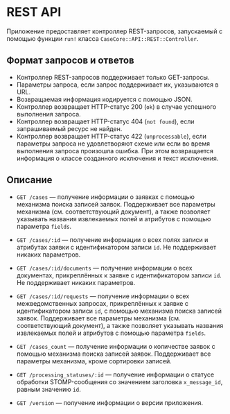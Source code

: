 # REST API

Приложение предоставляет контроллер REST-запросов, запускаемый с помощью
функции `run!` класса `CaseCore::API::REST::Controller`.

## Формат запросов и ответов

*   Контроллер REST-запросов поддерживает только GET-запросы.
*   Параметры запроса, если запрос поддерживает их, указываются в URL.
*   Возвращаемая информация кодируется с помощью JSON.
*   Контроллер возвращает HTTP-статус 200 (`ok`) в случае успешного выполнения
    запроса.
*   Контроллер возвращает HTTP-статус 404 (`not found`), если запрашиваемый
    ресурс не найден.
*   Контроллер возвращает HTTP-статус 422 (`unprocessable`), если параметры
    запроса не удовлетворяют схеме или если во время выполнения запроса
    произошла ошибка. При этом возвращается информация о классе созданного
    исключения и текст исключения.

## Описание

*   `GET /cases` — получение информации о заявках с помощью механизма поиска
    записей заявок. Поддерживает все параметры механизма (см. соответствующий
    документ), а также позволяет указывать названия извлекаемых полей и
    атрибутов с помощью параметра `fields`.

*   `GET /cases/:id` — получение информации о всех полях записи и атрибутах
    заявки с идентификатором записи `id`. Не поддерживает никаких параметров.

*   `GET /cases/:id/documents` — получение информации о всех документах,
    прикреплённых к заявке с идентификатором записи `id`. Не поддерживает
    никаких параметров.

*   `GET /cases/:id/requests` — получение информации о всех межведомственных
    запросах, прикреплённых к заявке с идентификатором записи `id`, с помощью
    механизма поиска записей заявок. Поддерживает все параметры механизма (см.
    соответствующий документ), а также позволяет указывать названия извлекаемых
    полей и атрибутов с помощью параметра `fields`.

*   `GET /cases_count` — получение информации о количестве заявок с помощью
    механизма поиска записей заявок. Поддерживает все параметры механизма,
    кроме сортировки записей.

*   `GET /processing_statuses/:id` — получение информации о статусе обработки
    STOMP-сообщения со значением заголовка `x_message_id`, равным значению
    `id`.

*   `GET /version` — получение информации о версии приложения.
